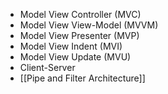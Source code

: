 - Model View Controller (MVC)
- Model View View-Model (MVVM)
- Model View Presenter (MVP)
- Model View Indent (MVI)
- Model View Update (MVU)
- Client-Server
- [[Pipe and Filter Architecture]]
